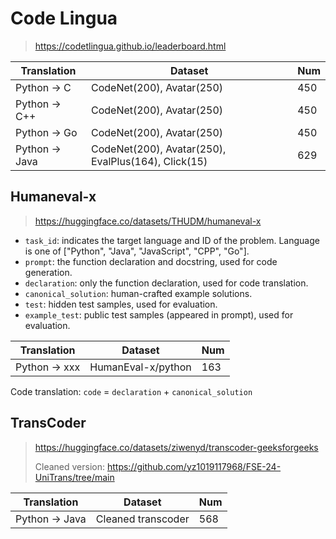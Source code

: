 # Code Lingua

>https://codetlingua.github.io/leaderboard.html

| Translation    | Dataset                                             | Num  |
| -------------- | --------------------------------------------------- | ---- |
| Python -> C    | CodeNet(200), Avatar(250)                           | 450  |
| Python -> C++  | CodeNet(200), Avatar(250)                           | 450  |
| Python -> Go   | CodeNet(200), Avatar(250)                           | 450  |
| Python -> Java | CodeNet(200), Avatar(250), EvalPlus(164), Click(15) | 629  |



## Humaneval-x

>https://huggingface.co/datasets/THUDM/humaneval-x

- `task_id`: indicates the target language and ID of the problem. Language is one of ["Python", "Java", "JavaScript", "CPP", "Go"].
- `prompt`: the function declaration and docstring, used for code generation.
- `declaration`: only the function declaration, used for code translation.
- `canonical_solution`: human-crafted example solutions.
- `test`: hidden test samples, used for evaluation.
- `example_test`: public test samples (appeared in prompt), used for evaluation.

| Translation   | Dataset            | Num  |
| ------------- | ------------------ | ---- |
| Python -> xxx | HumanEval-x/python | 163  |

Code translation: `code` = `declaration` + `canonical_solution`



## TransCoder

>https://huggingface.co/datasets/ziwenyd/transcoder-geeksforgeeks
>
>Cleaned version: https://github.com/yz1019117968/FSE-24-UniTrans/tree/main

| Translation    | Dataset            | Num  |
| -------------- | ------------------ | ---- |
| Python -> Java | Cleaned transcoder | 568  |

